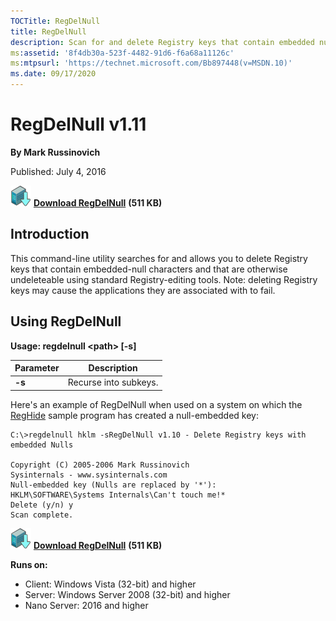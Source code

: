 ```yaml
--- 
TOCTitle: RegDelNull
title: RegDelNull
description: Scan for and delete Registry keys that contain embedded null-characters that are otherwise undeleteable by standard Registry-editing tools.
ms:assetid: '8f4db30a-523f-4482-91d6-f6a68a11126c'
ms:mtpsurl: 'https://technet.microsoft.com/Bb897448(v=MSDN.10)'
ms.date: 09/17/2020
---
```


RegDelNull v1.11
================

**By Mark Russinovich**

Published: July 4, 2016

[![Download](media/shared/Download_sm.png)](https://download.sysinternals.com/files/Regdelnull.zip) [**Download RegDelNull**](https://download.sysinternals.com/files/Regdelnull.zip) **(511 KB)**


## Introduction

This command-line utility searches for and allows you to delete Registry
keys that contain embedded-null characters and that are otherwise
undeleteable using standard Registry-editing tools. Note: deleting
Registry keys may cause the applications they are associated with to
fail.

 

## Using RegDelNull

**Usage: regdelnull &lt;path&gt; \[-s\]**  
 
|Parameter  |Description  |
|---------|---------|
|  **-s** |  Recurse into subkeys. |


  
Here's an example of RegDelNull when used on a system on which the
[RegHide](reghide.md) sample
program has created a null-embedded key:

```Shell
C:\>regdelnull hklm -sRegDelNull v1.10 - Delete Registry keys with embedded Nulls 

Copyright (C) 2005-2006 Mark Russinovich
Sysinternals - www.sysinternals.com
Null-embedded key (Nulls are replaced by '*'):
HKLM\SOFTWARE\Systems Internals\Can't touch me!*
Delete (y/n) y
Scan complete.
```

[![Download](media/shared/Download_sm.png)](https://download.sysinternals.com/files/Regdelnull.zip) [**Download RegDelNull**](https://download.sysinternals.com/files/Regdelnull.zip) **(511 KB)**

**Runs on:**

-   Client: Windows Vista (32-bit) and higher
-   Server: Windows Server 2008 (32-bit) and higher
-   Nano Server: 2016 and higher
